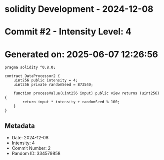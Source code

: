 ﻿# solidity Development - 2024-12-08
# Commit #2 - Intensity Level: 4
# Generated on: 2025-06-07 12:26:56
```solidity
pragma solidity ^0.8.0;

contract DataProcessor2 {
    uint256 public intensity = 4;
    uint256 private randomSeed = 873540;

    function processValue(uint256 input) public view returns (uint256) {
        return input * intensity + randomSeed % 100;
    }
}
```
## Metadata
- Date: 2024-12-08
- Intensity: 4
- Commit Number: 2
- Random ID: 334579858
